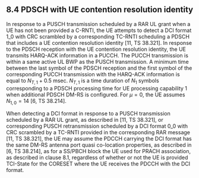 ## 8.4 PDSCH with UE contention resolution identity

In response to a PUSCH transmission scheduled by a RAR UL grant when a
UE has not been provided a C-RNTI, the UE attempts to detect a DCI
format 1_0 with CRC scrambled by a corresponding TC-RNTI scheduling a
PDSCH that includes a UE contention resolution identity \[11, TS
38.321\]. In response to the PDSCH reception with the UE contention
resolution identity, the UE transmits HARQ-ACK information in a PUCCH.
The PUCCH transmission is within a same active UL BWP as the PUSCH
transmission. A minimum time between the last symbol of the PDSCH
reception and the first symbol of the corresponding PUCCH transmission
with the HARQ-ACK information is equal to $N_{T,1} + 0.5$ msec.
$N_{T,1}$ is a time duration of $N_{1}$ symbols corresponding to a PDSCH
processing time for UE processing capability 1 when additional PDSCH
DM-RS is configured. For $\mu = 0$, the UE assumes $N_{1,0} = 14$ \[6,
TS 38.214\].

When detecting a DCI format in response to a PUSCH transmission
scheduled by a RAR UL grant, as described in \[11, TS 38.321\], or
corresponding PUSCH retransmission scheduled by a DCI format 0_0 with
CRC scrambled by a TC-RNTI provided in the corresponding RAR message
\[11, TS 38.321\], the UE may assume the PDCCH carrying the DCI format
has the same DM-RS antenna port quasi co-location properties, as
described in \[6, TS 38.214\], as for a SS/PBCH block the UE used for
PRACH association, as described in clause 8.1, regardless of whether or
not the UE is provided TCI-State for the CORESET where the UE receives
the PDCCH with the DCI format.